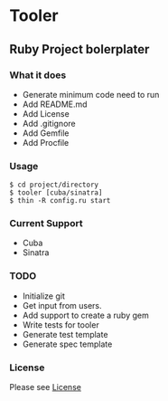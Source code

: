 # Tooler
## Ruby Project bolerplater

### What it does
 * Generate minimum code need to run
 * Add README.md
 * Add License
 * Add .gitignore
 * Add Gemfile
 * Add Procfile

### Usage
    $ cd project/directory
    $ tooler [cuba/sinatra]
    $ thin -R config.ru start

### Current Support
 * Cuba
 * Sinatra

### TODO
 * Initialize git
 * Get input from users.
 * Add support to create a ruby gem
 * Write tests for tooler
 * Generate test template
 * Generate spec template


### License
Please see [License](https://github.com/revathskumar/tooler/blob/master/License)
